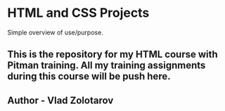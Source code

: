 # HTML and CSS Projects

Simple overview of use/purpose.

## This is the repository for my HTML course with Pitman training.  All my training assignments during this course will be push here. 

## Author - Vlad Zolotarov
